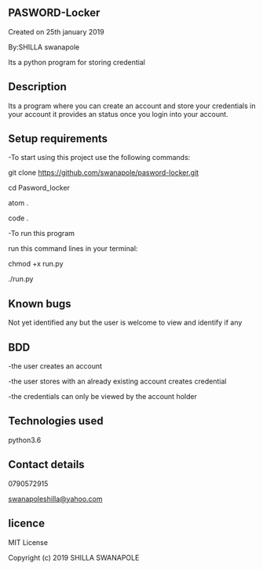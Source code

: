 ## PASWORD-Locker
Created on 25th january 2019

By:SHILLA swanapole

Its a python program for storing credential

## Description
Its a program where you can create an account and store your credentials in your account it provides an status once you login into your account.

## Setup requirements
-To start using this project use the following commands:

git clone https://github.com/swanapole/pasword-locker.git

cd Pasword_locker

atom .

code .

-To run this program

run this command lines in your terminal:

chmod +x run.py

./run.py

## Known bugs
Not yet identified any but the user is welcome to view and identify if any

## BDD
-the user creates an account

-the user stores with an already existing account creates credential

-the credentials can only be viewed by the account holder

## Technologies used
python3.6

## Contact details
0790572915

swanapoleshilla@yahoo.com

## licence

MIT License

Copyright (c) 2019 SHILLA SWANAPOLE
